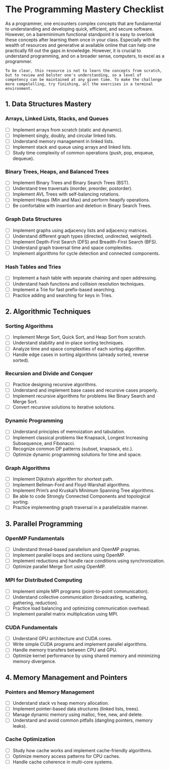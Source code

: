 
# The Programming Mastery Checklist

As a programmer, one encounters complex concepts that are fundamental to understanding and developing quick, efficient, and secure software. However, on a bareminimum functional standpoint it is easy to overlook these concepts after learning them once in your class. Especially with the wealth of resources and generative ai available online that can help one practically fill out the gaps in knowledge. However, it is crucial to understand programming, and on a broader sense, computers, to excel as a programmer.

    To be clear, this resource is not to learn the concepts from scratch, but to review and bolster one's understanding, so a level of competency can be maintained at any given time. To make the challenge more compelelling, try finishing, all the exercises in a terminal environment.

## 1. Data Structures Mastery

### Arrays, Linked Lists, Stacks, and Queues
- [ ] Implement arrays from scratch (static and dynamic).
- [ ] Implement singly, doubly, and circular linked lists.
- [ ] Understand memory management in linked lists.
- [ ] Implement stack and queue using arrays and linked lists.
- [ ] Study time complexity of common operations (push, pop, enqueue, dequeue).

### Binary Trees, Heaps, and Balanced Trees
- [ ] Implement Binary Trees and Binary Search Trees (BST).
- [ ] Understand tree traversals (inorder, preorder, postorder).
- [ ] Implement AVL Trees with self-balancing rotations.
- [ ] Implement Heaps (Min and Max) and perform heapify operations.
- [ ] Be comfortable with insertion and deletion in Binary Search Trees.

### Graph Data Structures
- [ ] Implement graphs using adjacency lists and adjacency matrices.
- [ ] Understand different graph types (directed, undirected, weighted).
- [ ] Implement Depth-First Search (DFS) and Breadth-First Search (BFS).
- [ ] Understand graph traversal time and space complexities.
- [ ] Implement algorithms for cycle detection and connected components.

### Hash Tables and Tries
- [ ] Implement a hash table with separate chaining and open addressing.
- [ ] Understand hash functions and collision resolution techniques.
- [ ] Implement a Trie for fast prefix-based searching.
- [ ] Practice adding and searching for keys in Tries.

## 2. Algorithmic Techniques

### Sorting Algorithms
- [ ] Implement Merge Sort, Quick Sort, and Heap Sort from scratch.
- [ ] Understand stability and in-place sorting techniques.
- [ ] Analyze time and space complexities of each sorting algorithm.
- [ ] Handle edge cases in sorting algorithms (already sorted, reverse sorted).

### Recursion and Divide and Conquer
- [ ] Practice designing recursive algorithms.
- [ ] Understand and implement base cases and recursive cases properly.
- [ ] Implement recursive algorithms for problems like Binary Search and Merge Sort.
- [ ] Convert recursive solutions to iterative solutions.

### Dynamic Programming
- [ ] Understand principles of memoization and tabulation.
- [ ] Implement classical problems like Knapsack, Longest Increasing Subsequence, and Fibonacci.
- [ ] Recognize common DP patterns (subset, knapsack, etc.).
- [ ] Optimize dynamic programming solutions for time and space.

### Graph Algorithms
- [ ] Implement Dijkstra’s algorithm for shortest path.
- [ ] Implement Bellman-Ford and Floyd-Warshall algorithms.
- [ ] Implement Prim’s and Kruskal’s Minimum Spanning Tree algorithms.
- [ ] Be able to code Strongly Connected Components and topological sorting.
- [ ] Practice implementing graph traversal in a parallelizable manner.

## 3. Parallel Programming

### OpenMP Fundamentals
- [ ] Understand thread-based parallelism and OpenMP pragmas.
- [ ] Implement parallel loops and sections using OpenMP.
- [ ] Implement reductions and handle race conditions using synchronization.
- [ ] Optimize parallel Merge Sort using OpenMP.

### MPI for Distributed Computing
- [ ] Implement simple MPI programs (point-to-point communication).
- [ ] Understand collective communication (broadcasting, scattering, gathering, reduction).
- [ ] Practice load balancing and optimizing communication overhead.
- [ ] Implement parallel matrix multiplication using MPI.

### CUDA Fundamentals
- [ ] Understand GPU architecture and CUDA cores.
- [ ] Write simple CUDA programs and implement parallel algorithms.
- [ ] Handle memory transfers between CPU and GPU.
- [ ] Optimize kernel performance by using shared memory and minimizing memory divergence.

## 4. Memory Management and Pointers

### Pointers and Memory Management
- [ ] Understand stack vs heap memory allocation.
- [ ] Implement pointer-based data structures (linked lists, trees).
- [ ] Manage dynamic memory using malloc, free, new, and delete.
- [ ] Understand and avoid common pitfalls (dangling pointers, memory leaks).

### Cache Optimization
- [ ] Study how cache works and implement cache-friendly algorithms.
- [ ] Optimize memory access patterns for CPU caches.
- [ ] Handle cache coherence in multi-core systems.
